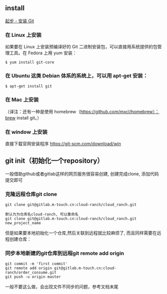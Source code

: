 ## install
[起步 - 安装 Git](https://git-scm.com/book/zh/v1/%E8%B5%B7%E6%AD%A5-%E5%AE%89%E8%A3%85-Git)

### 在 Linux 上安装
如果要在 Linux 上安装预编译好的 Git 二进制安装包，可以直接用系统提供的包管理工具。在 Fedora 上用 yum 安装：
```
$ yum install git-core
```

### 在 Ubuntu 这类 Debian 体系的系统上，可以用 apt-get 安装：
```
$ apt-get install git
```

### 在 Mac 上安装
（译注：还有一种是使用 homebrew（https://github.com/mxcl/homebrew）：brew install git。）

### 在 window 上安装
直接下载官网安装程序
https://git-scm.com/download/win


## git init（初始化一个repository）
一般借助github或者gitlab这样的网页服务很容易创建, 创建完成clone, 添加代码提交即可

### 克隆远程仓库git clone
```
git clone git@gitlab.m-touch.cn:cloud-ranch/cloud_ranch.git

默认为为仓库名cloud-ranch, 可以重命名
git clone git@gitlab.m-touch.cn:cloud-ranch/cloud_ranch.git new_project_name
```

但是如果要本地初始化一个仓库,然后关联到远程就比较麻烦了, 而且同样需要在远程创建仓库：
### 同步本地新建的git仓库到远程git remote add origin
```
git commit -m 'first commit'
git remote add origin git@gitlab.m-touch.cn:cloud-ranch/order_consume.git
git push -u origin master
```
一般不要这么做，会出现文件不同步的问题，参考文档末尾



